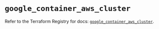 # `google_container_aws_cluster`

Refer to the Terraform Registry for docs: [`google_container_aws_cluster`](https://registry.terraform.io/providers/hashicorp/google/5.17.0/docs/resources/container_aws_cluster).
